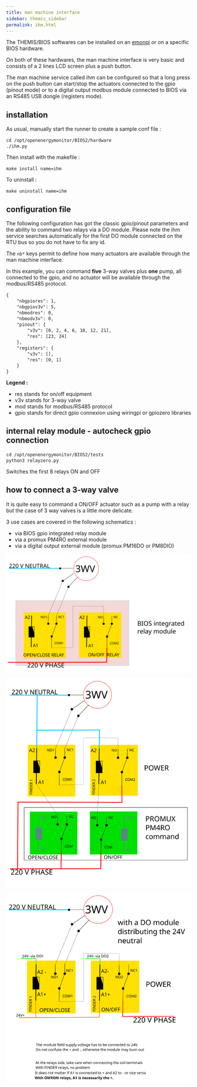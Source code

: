 ```yaml
---
title: man machine interface
sidebar: themis_sidebar
permalink: ihm.html
---
```


The THEMIS/BIOS softwares can be installed on an [emonpi](https://shop.openenergymonitor.com/emonpi/) or on a specific BIOS hardware. 

On both of these hardwares, the man machine interface is very basic and consists of a 2 lines LCD screen plus a push button.

The man machine service called ihm can be configured so that a long press on the push button can start/stop the actuators connected to the gpio (pinout mode) or to a digital output modbus module connected to BIOS via an RS485 USB dongle (registers mode). 

## installation

As usual, manually start the runner to create a sample conf file : 
```
cd /opt/openenergymonitor/BIOS2/hardware
./ihm.py
```
Then install with the makefile :
```
make install name=ihm
```

To uninstall :

```
make uninstall name=ihm
```

## configuration file

The following configuration has got the classic gpio/pinout parameters and the ability to command two relays via a DO module. Please note the ihm service searches automatically for the first DO module connected on the RTU bus so you do not have to fix any id.

The `nb*` keys permit to define how many actuators are available through the man machine interface. 

In this example, you can command **five** 3-way valves plus **one** pump, all connected to the gpio, and no actuator will be available through the modbus/RS485 protocol. 

```
{
    "nbgpiores": 1,
    "nbgpiov3v": 5,
    "nbmodres": 0,
    "nbmodv3v": 0,
    "pinout": {
        "v3v": [0, 2, 4, 6, 10, 12, 21],
        "res": [23, 24]
    },
    "registers": {
        "v3v": [],
        "res": [0, 1]
    }
}
```
**Legend :**
- res stands for on/off equipment
- v3v stands for 3-way valve
- mod stands for modbus/RS485 protocol
- gpio stands for direct gpio connexion using wiringpi or gpiozero libraries 

## internal relay module - autocheck gpio connection

```
cd /opt/openenergymonitor/BIOS2/tests
python3 relayzero.py
```
Switches the first 8 relays ON and OFF

## how to connect a 3-way valve

It is quite easy to command a ON/OFF actuator such as a pump with a relay but the case of 3 way valves is a little more delicate.

3 use cases are covered in the following schematics :

- via BIOS gpio integrated relay module
- via a promux PM4RO external module
- via a digital output external module (promux PM16DO or PM8DIO)

![](bios_relay.svg)

![](promux_finder.svg)

![](promuxDO2finder.svg)
